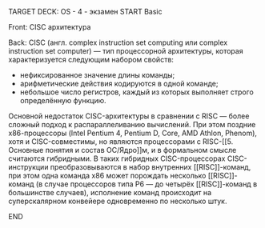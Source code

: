 TARGET DECK: OS - 4 - экзамен
START
Basic

Front: CISC архитектура

Back: CISC (англ. complex instruction set computing или complex instruction set computer) — тип процессорной архитектуры, которая характеризуется следующим набором свойств:
- нефиксированное значение длины команды;
- арифметические действия кодируются в одной команде;
- небольшое число регистров, каждый из которых выполняет строго определённую функцию. 

Основной недостаток CISC-архитектуры в сравнении с RISC — более сложный подход к распараллеливанию вычислений.
При этом поздние х86-процессоры (Intel Pentium 4, Pentium D, Core, AMD Athlon, Phenom), хотя и CISC-совместимы, но являются процессорами с RISC-[[5. Основные понятия и состав ОС/Ядро]]м, и в формальном смысле считаются гибридными. 
В таких гибридных CISC-процессорах CISC-инструкции преобразовываются в набор внутренних [[RISC]]-команд, при этом одна команда x86 может порождать несколько [[RISC]]-команд (в случае процессоров типа P6 — до четырёх [[RISC]]-команд в большинстве случаев), исполнение команд происходит на суперскалярном конвейере одновременно по несколько штук.
<!--ID: 1663488760688-->
END 
